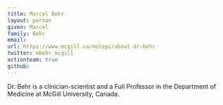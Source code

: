 ```yaml
---
title: Marcel Behr
layout: person
given: Marcel
family: Behr
email: 
url: https://www.mcgill.ca/molepi/about-dr-behr
twitter: mbehr_mcgill
actionteam: true
github: 
---
```


Dr. Behr is a clinician-scientist and a Full Professor in the Department of Medicine at McGill University, Canada.
